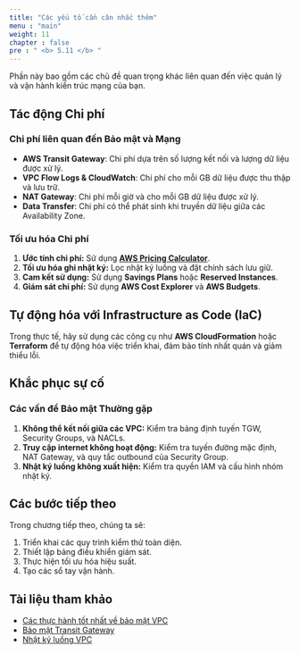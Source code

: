 ```yaml
---
title: "Các yếu tố cần cân nhắc thêm"
menu : "main"
weight: 11
chapter : false
pre : " <b> 5.11 </b> "
---
```


Phần này bao gồm các chủ đề quan trọng khác liên quan đến việc quản lý và vận hành kiến trúc mạng của bạn.

## Tác động Chi phí

### Chi phí liên quan đến Bảo mật và Mạng
- **AWS Transit Gateway**: Chi phí dựa trên số lượng kết nối và lượng dữ liệu được xử lý.
- **VPC Flow Logs & CloudWatch**: Chi phí cho mỗi GB dữ liệu được thu thập và lưu trữ.
- **NAT Gateway**: Chi phí mỗi giờ và cho mỗi GB dữ liệu được xử lý.
- **Data Transfer**: Chi phí có thể phát sinh khi truyền dữ liệu giữa các Availability Zone.

### Tối ưu hóa Chi phí
1.  **Ước tính chi phí:** Sử dụng **[AWS Pricing Calculator](https://calculator.aws/)**.
2.  **Tối ưu hóa ghi nhật ký:** Lọc nhật ký luồng và đặt chính sách lưu giữ.
3.  **Cam kết sử dụng:** Sử dụng **Savings Plans** hoặc **Reserved Instances**.
4.  **Giám sát chi phí:** Sử dụng **AWS Cost Explorer** và **AWS Budgets**.

## Tự động hóa với Infrastructure as Code (IaC)

Trong thực tế, hãy sử dụng các công cụ như **AWS CloudFormation** hoặc **Terraform** để tự động hóa việc triển khai, đảm bảo tính nhất quán và giảm thiểu lỗi.

## Khắc phục sự cố

### Các vấn đề Bảo mật Thường gặp
1.  **Không thể kết nối giữa các VPC:** Kiểm tra bảng định tuyến TGW, Security Groups, và NACLs.
2.  **Truy cập internet không hoạt động:** Kiểm tra tuyến đường mặc định, NAT Gateway, và quy tắc outbound của Security Group.
3.  **Nhật ký luồng không xuất hiện:** Kiểm tra quyền IAM và cấu hình nhóm nhật ký.

## Các bước tiếp theo

Trong chương tiếp theo, chúng ta sẽ:
1.  Triển khai các quy trình kiểm thử toàn diện.
2.  Thiết lập bảng điều khiển giám sát.
3.  Thực hiện tối ưu hóa hiệu suất.
4.  Tạo các sổ tay vận hành.

## Tài liệu tham khảo

- [Các thực hành tốt nhất về bảo mật VPC](https://docs.aws.amazon.com/vpc/latest/userguide/vpc-security-best-practices.html)
- [Bảo mật Transit Gateway](https://docs.aws.amazon.com/vpc/latest/tgw/tgw-security.html)
- [Nhật ký luồng VPC](https://docs.aws.amazon.com/vpc/latest/userguide/flow-logs.html)
